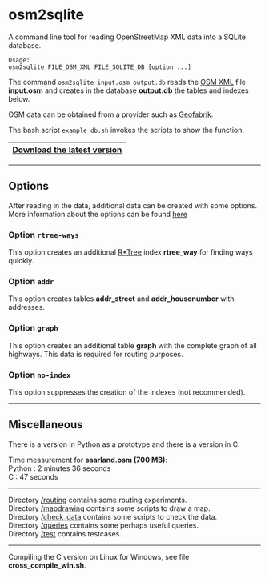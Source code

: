# osm2sqlite

A command line tool for reading OpenStreetMap XML data into a SQLite database.

```
Usage:
osm2sqlite FILE_OSM_XML FILE_SQLITE_DB [option ...]
```

The command `osm2sqlite input.osm output.db` reads the
[OSM XML](https://wiki.openstreetmap.org/wiki/OSM_XML) file **input.osm** and
creates in the database **output.db** the tables and indexes below.

OSM data can be obtained from a provider such as [Geofabrik](https://download.geofabrik.de).

The bash script `example_db.sh` invokes the scripts to show the function.

|[**Download the latest version**](https://github.com/osmzoso/osm2sqlite/releases/latest)|
|----------------------------------------------------------------------------------------|


---

## Options

After reading in the data, additional data can be created with some options.  
More information about the options can be found [here](doc/3_options.md)

### Option `rtree-ways`

This option creates an additional [R*Tree](https://www.sqlite.org/rtree.html)
index **rtree_way** for finding ways quickly.  

### Option `addr`

This option creates tables **addr_street** and **addr_housenumber** with addresses.  

### Option `graph`

This option creates an additional table **graph** with the complete graph
of all highways. This data is required for routing purposes.  

### Option `no-index`

This option suppresses the creation of the indexes (not recommended).


---

## Miscellaneous

There is a version in Python as a prototype and there is a version in C.

Time measurement for **saarland.osm (700 MB)**:  
Python : 2 minutes 36 seconds  
C      : 47 seconds  

---

Directory [/routing](doc/5_routing.md) contains some routing experiments.  
Directory [/mapdrawing](doc/4_mapdrawing.md) contains some scripts to draw a map.  
Directory [/check_data](check_data/README.md) contains some scripts to check the data.  
Directory [/queries](queries/README.md) contains some perhaps useful queries.  
Directory [/test](test/README.md) contains testcases.  

---

Compiling the C version on Linux for Windows, see file **cross_compile_win.sh**.

